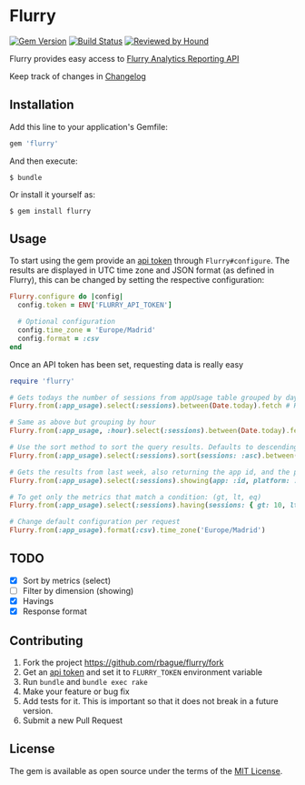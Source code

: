 # Flurry
[![Gem Version](https://badge.fury.io/rb/flurry.svg)](https://badge.fury.io/rb/flurry)
[![Build Status](https://travis-ci.org/rbague/flurry.svg?branch=master)](https://travis-ci.org/rbague/flurry)
[![Reviewed by Hound](https://img.shields.io/badge/Reviewed_by-Hound-8E64B0.svg)](https://houndci.com)

Flurry provides easy access to [Flurry Analytics Reporting API](https://developer.yahoo.com/flurry/docs/api/code/analyticsapi/)

Keep track of changes in [Changelog](https://github.com/rbague/flurry/blob/master/CHANGELOG.md)

## Installation

Add this line to your application's Gemfile:

```ruby
gem 'flurry'
```

And then execute:

    $ bundle

Or install it yourself as:

    $ gem install flurry

## Usage

To start using the gem provide an [api token] through `Flurry#configure`.
The results are displayed in UTC time zone and JSON format (as defined in Flurry), this can be changed by setting the respective configuration:
```ruby
Flurry.configure do |config|
  config.token = ENV['FLURRY_API_TOKEN']

  # Optional configuration
  config.time_zone = 'Europe/Madrid'
  config.format = :csv
end
```

Once an API token has been set, requesting data is really easy
```ruby
require 'flurry'

# Gets todays the number of sessions from appUsage table grouped by day (default)
Flurry.from(:app_usage).select(:sessions).between(Date.today).fetch # HTTP::Response

# Same as above but grouping by hour
Flurry.from(:app_usage, :hour).select(:sessions).between(Date.today).fetch

# Use the sort method to sort the query results. Defaults to descending
Flurry.from(:app_usage).select(:sessions).sort(sessions: :asc).between(Date.today).fetch

# Gets the results from last week, also returning the app id, and the platform name (showing accepts an array as the key values)
Flurry.from(:app_usage).select(:sessions).showing(app: :id, platform: :name).between(Date.today - 7, Date.today).fetch

# To get only the metrics that match a condition: (gt, lt, eq)
Flurry.from(:app_usage).select(:sessions).having(sessions: { gt: 10, lt: 100 }).between(Date.today).fetch

# Change default configuration per request
Flurry.from(:app_usage).format(:csv).time_zone('Europe/Madrid')
```

## TODO

- [x] Sort by metrics (select)
- [ ] Filter by dimension (showing)
- [x] Havings
- [x] Response format

## Contributing

1. Fork the project https://github.com/rbague/flurry/fork
2. Get an [api token] and set it to `FLURRY_TOKEN` environment variable
3. Run `bundle` and `bundle exec rake`
4. Make your feature or bug fix
5. Add tests for it. This is important so that it does not break in a future version.
6. Submit a new Pull Request

## License

The gem is available as open source under the terms of the [MIT License](https://opensource.org/licenses/MIT).

[api token]: https://developer.yahoo.com/flurry/docs/api/code/apptoken/

